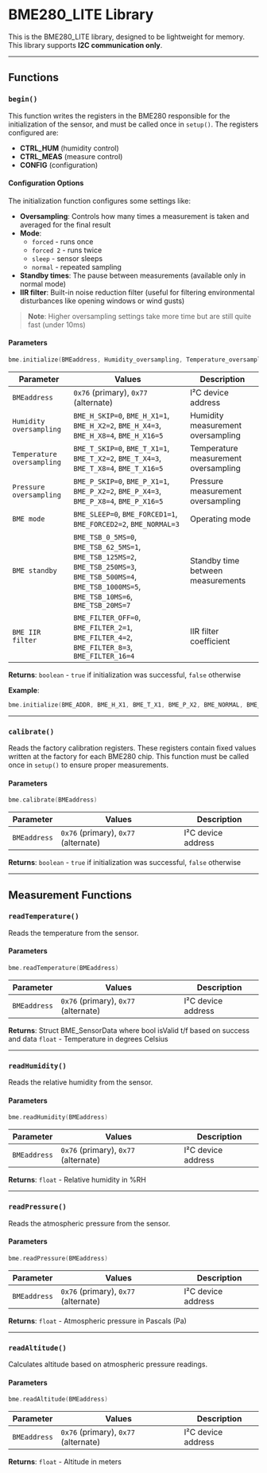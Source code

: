 # BME280_LITE Library

This is the BME280_LITE library, designed to be lightweight for memory. This library supports **I2C communication only**.

---

## Functions

### `begin()`

This function writes the registers in the BME280 responsible for the initialization of the sensor, and must be called once in `setup()`. The registers configured are:

- **CTRL_HUM** (humidity control)
- **CTRL_MEAS** (measure control) 
- **CONFIG** (configuration)

#### Configuration Options

The initialization function configures some settings like:

- **Oversampling**: Controls how many times a measurement is taken and averaged for the final result
- **Mode**: 
  - `forced` - runs once
  - `forced 2` - runs twice
  - `sleep` - sensor sleeps
  - `normal` - repeated sampling
- **Standby times**: The pause between measurements (available only in normal mode)
- **IIR filter**: Built-in noise reduction filter (useful for filtering environmental disturbances like opening windows or wind gusts)

> **Note**: Higher oversampling settings take more time but are still quite fast (under 10ms)

#### Parameters

```cpp
bme.initialize(BMEaddress, Humidity_oversampling, Temperature_oversampling, Pressure_oversampling, BME_mode, BME_standby, BME_IIR_filter)
```

| Parameter | Values | Description |
|-----------|--------|-------------|
| `BMEaddress` | `0x76` (primary), `0x77` (alternate) | I²C device address |
| `Humidity oversampling` | `BME_H_SKIP=0`, `BME_H_X1=1`, `BME_H_X2=2`, `BME_H_X4=3`, `BME_H_X8=4`, `BME_H_X16=5` | Humidity measurement oversampling |
| `Temperature oversampling` | `BME_T_SKIP=0`, `BME_T_X1=1`, `BME_T_X2=2`, `BME_T_X4=3`, `BME_T_X8=4`, `BME_T_X16=5` | Temperature measurement oversampling |
| `Pressure oversampling` | `BME_P_SKIP=0`, `BME_P_X1=1`, `BME_P_X2=2`, `BME_P_X4=3`, `BME_P_X8=4`, `BME_P_X16=5` | Pressure measurement oversampling |
| `BME mode` | `BME_SLEEP=0`, `BME_FORCED1=1`, `BME_FORCED2=2`, `BME_NORMAL=3` | Operating mode |
| `BME standby` | `BME_TSB_0_5MS=0`, `BME_TSB_62_5MS=1`, `BME_TSB_125MS=2`, `BME_TSB_250MS=3`, `BME_TSB_500MS=4`, `BME_TSB_1000MS=5`, `BME_TSB_10MS=6`, `BME_TSB_20MS=7` | Standby time between measurements |
| `BME IIR filter` | `BME_FILTER_OFF=0`, `BME_FILTER_2=1`, `BME_FILTER_4=2`, `BME_FILTER_8=3`, `BME_FILTER_16=4` | IIR filter coefficient |

**Returns**: `boolean` - `true` if initialization was successful, `false` otherwise

**Example**:
```cpp
bme.initialize(BME_ADDR, BME_H_X1, BME_T_X1, BME_P_X2, BME_NORMAL, BME_TSB_0_5MS, BME_FILTER_2);
```

---

### `calibrate()`

Reads the factory calibration registers. These registers contain fixed values written at the factory for each BME280 chip. This function must be called once in `setup()` to ensure proper measurements.

#### Parameters

```cpp
bme.calibrate(BMEaddress)
```

| Parameter | Values | Description |
|-----------|--------|-------------|
| `BMEaddress` | `0x76` (primary), `0x77` (alternate) | I²C device address |

**Returns**: `boolean` - `true` if initialization was successful, `false` otherwise

---

## Measurement Functions

### `readTemperature()`

Reads the temperature from the sensor.

#### Parameters

```cpp
bme.readTemperature(BMEaddress)
```

| Parameter | Values | Description |
|-----------|--------|-------------|
| `BMEaddress` | `0x76` (primary), `0x77` (alternate) | I²C device address |

**Returns**: Struct BME_SensorData where bool isValid t/f based on success and data `float` - Temperature in degrees Celsius

---

### `readHumidity()`

Reads the relative humidity from the sensor.

#### Parameters

```cpp
bme.readHumidity(BMEaddress)
```

| Parameter | Values | Description |
|-----------|--------|-------------|
| `BMEaddress` | `0x76` (primary), `0x77` (alternate) | I²C device address |

**Returns**: `float` - Relative humidity in %RH

---

### `readPressure()`

Reads the atmospheric pressure from the sensor.

#### Parameters

```cpp
bme.readPressure(BMEaddress)
```

| Parameter | Values | Description |
|-----------|--------|-------------|
| `BMEaddress` | `0x76` (primary), `0x77` (alternate) | I²C device address |

**Returns**: `float` - Atmospheric pressure in Pascals (Pa)

---

### `readAltitude()`

Calculates altitude based on atmospheric pressure readings.

#### Parameters

```cpp
bme.readAltitude(BMEaddress)
```

| Parameter | Values | Description |
|-----------|--------|-------------|
| `BMEaddress` | `0x76` (primary), `0x77` (alternate) | I²C device address |

**Returns**: `float` - Altitude in meters
